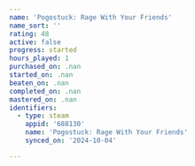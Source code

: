```yaml
---
name: 'Pogostuck: Rage With Your Friends'
name_sort: ''
rating: 48
active: false
progress: started
hours_played: 1
purchased_on: .nan
started_on: .nan
beaten_on: .nan
completed_on: .nan
mastered_on: .nan
identifiers:
  - type: steam
    appid: '688130'
    name: 'Pogostuck: Rage With Your Friends'
    synced_on: '2024-10-04'

---
```

